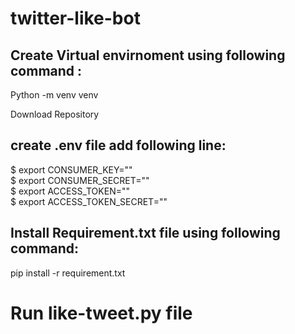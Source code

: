# twitter-like-bot

## Create Virtual envirnoment using following command :
Python -m venv venv

Download Repository

## create .env file add following line:
  $ export CONSUMER_KEY="" </br>
  $ export CONSUMER_SECRET=""   </br>
  $ export ACCESS_TOKEN=""  </br>
  $ export ACCESS_TOKEN_SECRET="" </br>

## Install Requirement.txt file using following command:
pip install -r requirement.txt

# Run like-tweet.py file 
